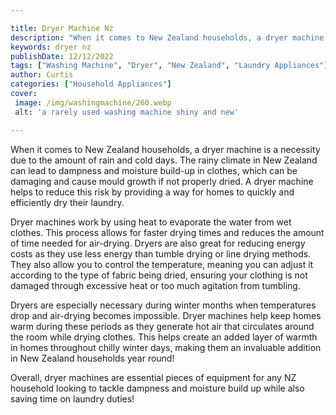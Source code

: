 ```yaml
---

title: Dryer Machine Nz
description: "When it comes to New Zealand households, a dryer machine is a necessity due to the amount of rain and cold days. The rainy climate...learn about it in this post"
keywords: dryer nz
publishDate: 12/12/2022
tags: ["Washing Machine", "Dryer", "New Zealand", "Laundry Appliances"]
author: Curtis
categories: ["Household Appliances"]
cover: 
 image: /img/washingmachine/260.webp
 alt: 'a rarely used washing machine shiny and new'

---
```


When it comes to New Zealand households, a dryer machine is a necessity due to the amount of rain and cold days. The rainy climate in New Zealand can lead to dampness and moisture build-up in clothes, which can be damaging and cause mould growth if not properly dried. A dryer machine helps to reduce this risk by providing a way for homes to quickly and efficiently dry their laundry.

Dryer machines work by using heat to evaporate the water from wet clothes. This process allows for faster drying times and reduces the amount of time needed for air-drying. Dryers are also great for reducing energy costs as they use less energy than tumble drying or line drying methods. They also allow you to control the temperature, meaning you can adjust it according to the type of fabric being dried, ensuring your clothing is not damaged through excessive heat or too much agitation from tumbling.

Dryers are especially necessary during winter months when temperatures drop and air-drying becomes impossible. Dryer machines help keep homes warm during these periods as they generate hot air that circulates around the room while drying clothes. This helps create an added layer of warmth in homes throughout chilly winter days, making them an invaluable addition in New Zealand households year round! 

Overall, dryer machines are essential pieces of equipment for any NZ household looking to tackle dampness and moisture build up while also saving time on laundry duties!
